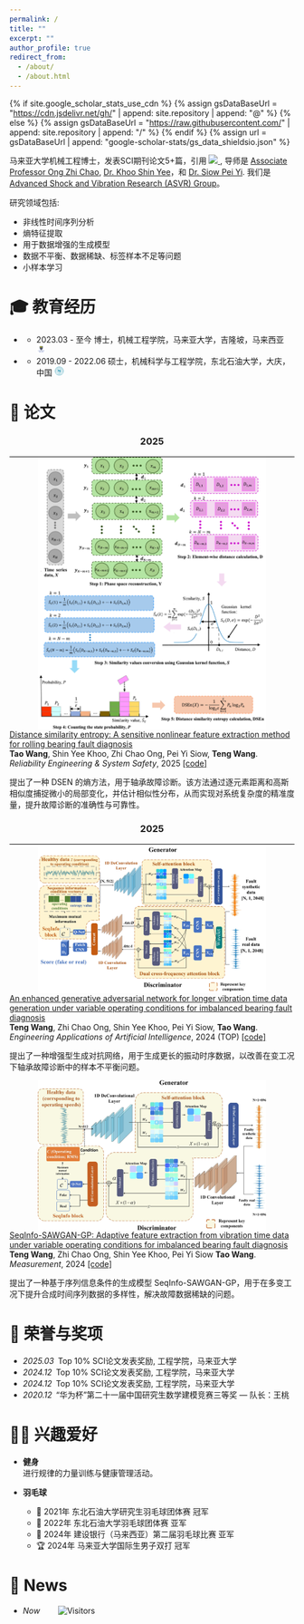 ```yaml
---
permalink: /
title: ""
excerpt: ""
author_profile: true
redirect_from: 
  - /about/
  - /about.html
---
```


{% if site.google_scholar_stats_use_cdn %}
{% assign gsDataBaseUrl = "https://cdn.jsdelivr.net/gh/" | append: site.repository | append: "@" %}
{% else %}
{% assign gsDataBaseUrl = "https://raw.githubusercontent.com/" | append: site.repository | append: "/" %}
{% endif %}
{% assign url = gsDataBaseUrl | append: "google-scholar-stats/gs_data_shieldsio.json" %}

<span class='anchor' id='about-me'></span>



马来亚大学机械工程博士，发表SCI期刊论文5+篇，引用 
<a href='https://scholar.google.com/citations?user=DmN2rEYAAAAJ'>
<img src="https://img.shields.io/endpoint?url=https%3A%2F%2Fraw.githubusercontent.com%2FGeneAIhub%2FGeneAIhub.github.io%2Fgoogle-scholar-stats%2Fgs_data_shieldsio.json&logo=Google%20Scholar&labelColor=f6f6f6&color=9cf&style=flat&label=citations">
</a>, 导师是 <highlight> <a href="https://umexpert.um.edu.my/alexongzc" target="_blank">Associate Professor Ong Zhi Chao</a></highlight>,<highlight> <a href="https://umexpert.um.edu.my/khooshinyee" target="_blank">Dr. Khoo Shin Yee</a></highlight>，和 <highlight> <a href="https://umexpert.um.edu.my/siowpeiyi" target="_blank">Dr. Siow Pei Yi</a></highlight>.
我们是 <highlight> <a href="https://umengshm.com/asvr/" target="_blank">Advanced Shock and Vibration Research (ASVR) Group</a></highlight>。

研究领域包括: 
- 非线性时间序列分析
- 熵特征提取
- 用于数据增强的生成模型
- 数据不平衡、数据稀缺、标签样本不足等问题
- 小样本学习


[//]: # (# 💻 Work Experiences)

[//]: # (- *2024.09 - Now*&ensp;Postdoctoral researcher in School of Information Science and Technology, University of Science and Technology of China, Hefei, China.)


# 🎓 教育经历 
- * 2023.03 - 至今 博士，机械工程学院，马来亚大学，吉隆坡，马来西亚  <a href="https://engine.um.edu.my/about-mechanical-engineering"><img class="svg" src="/images/UM.png" width="16pt"></a> 
- * 2019.09 - 2022.06 硕士，机械科学与工程学院，东北石油大学，大庆，中国 <a href="https://jxkxygcxy.nepu.edu.cn/"><img class="svg" src="/images/NEPU.png" width="16pt"></a> 

[//]: # (- *2012.09 - 2016.06*&ensp;B.Sc. in School of Electrical Engineering and Automation, Hefei University of Technology, Hefei, China. <a href="https://en.hfut.edu.cn/"><img class="svg" src="/images/hfut.png" width="16pt"></a> )


# 📝 论文
<h3 align="center">2025</h3>
<div style="border-bottom: 1px solid #000; margin: 0px 0;"></div>

<div class='paper-box'>
    <div class='paper-box-image' style="text-align:center;">
        <img src='images/DSEN.png' alt="sym" style="max-width:80%; height:auto; margin:auto; vertical-align:middle">
    </div>
    <div class='paper-box-text'>
        <a href="https://www.sciencedirect.com/science/article/pii/S0951832024007142">
            <papertitle> Distance similarity entropy: A sensitive nonlinear feature extraction method for rolling bearing fault diagnosis </papertitle>
        </a>
        <br>
        <strong>Tao Wang</strong>, Shin Yee Khoo, Zhi Chao Ong, Pei Yi Siow, <strong>Teng Wang</strong>.
        <br>
        <em>  Reliability Engineering & System Safety</em>, 2025  <a href="https://github.com/GeneAIhub/GeneAIhub">[code]</a>
        <p></p>
        <p>提出了一种 DSEN 的熵方法，用于轴承故障诊断。该方法通过逐元素距离和高斯相似度捕捉微小的局部变化，并估计相似性分布，从而实现对系统复杂度的精准度量，提升故障诊断的准确性与可靠性。
        </p>
</div>
</div>


<h3 align="center">2025</h3>
<div style="border-bottom: 1px solid #000; margin: 0px 0;"></div>

<div class='paper-box'>
    <div class='paper-box-image' style="text-align:center;">
        <img src='images/EnSeqInfo.jpg' alt="sym" style="max-width:80%; height:auto; margin:auto; vertical-align:middle">
    </div>
    <div class='paper-box-text'>
        <a href="https://www.sciencedirect.com/science/article/pii/S0952197625007602">
            <papertitle> An enhanced generative adversarial network for longer vibration time data generation under variable operating conditions for imbalanced bearing fault diagnosis </papertitle>
        </a>
        <br>
        <strong>Teng Wang</strong>, Zhi Chao Ong, Shin Yee Khoo, Pei Yi Siow, <strong>Tao Wang</strong>.
        <br>
        <em> Engineering Applications of Artificial Intelligence</em>, 2024 (TOP) <a href="https://github.com/GeneAIhub/GeneAIhub">[code]</a>
        <p></p>
        <p>提出了一种增强型生成对抗网络，用于生成更长的振动时序数据，以改善在变工况下轴承故障诊断中的样本不平衡问题。</p>
    </div>
</div>


<div class='paper-box'>
    <div class='paper-box-image' style="text-align:center;">
        <img src='images/SeqInfo.jpg' alt="sym" style="max-width:80%; height:auto; margin:auto; vertical-align:middle">
    </div>
    <div class='paper-box-text'>
        <a href="https://www.sciencedirect.com/science/article/pii/S0263224124022292#f0005">
            <papertitle> SeqInfo-SAWGAN-GP: Adaptive feature extraction from vibration time data under variable operating conditions for imbalanced bearing fault diagnosis </papertitle>
        </a>
        <br>
        <strong>Teng Wang</strong>, Zhi Chao Ong, Shin Yee Khoo, Pei Yi Siow <strong>Tao Wang</strong>.
        <br>
        <em> Measurement</em>, 2024 <a href="https://github.com/GeneAIhub/GeneAIhub">[code]</a>
        <p></p>
        <p>提出了一种基于序列信息条件的生成模型 SeqInfo-SAWGAN-GP，用于在多变工况下提升合成时间序列数据的多样性，解决故障数据稀缺的问题。</p>
    </div>
</div>

# 🏅 荣誉与奖项
- *2025.03*&ensp;Top 10% SCI论文发表奖励, 工程学院，马来亚大学
- *2024.12*&ensp;Top 10% SCI论文发表奖励, 工程学院，马来亚大学
- *2024.12*&ensp;Top 10% SCI论文发表奖励, 工程学院，马来亚大学
- *2020.12*&ensp;“华为杯”第二十一届中国研究生数学建模竞赛三等奖 — 队长：王桃


# 💪🏸 兴趣爱好
- **健身**  
  进行规律的力量训练与健康管理活动。
  
- **羽毛球**
  - 🥇 2021年 东北石油大学研究生羽毛球团体赛 冠军
  - 🥈 2022年 东北石油大学羽毛球团体赛 亚军
  - 🥈 2024年 建设银行（马来西亚）第二届羽毛球比赛 亚军  
  - 🏆 2024年 马来亚大学国际生男子双打 冠军


# 💬 News
- *Now* &ensp;&ensp;&ensp;&ensp;![Visitors](https://api.visitorbadge.io/api/visitors?path=https://GeneAIhub.github.io/&label=visitors&countColor=%232ccce4&style=plastic)

  



  
